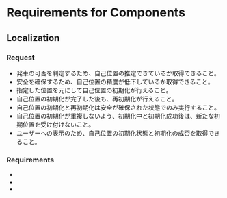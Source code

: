 # Requirements for Components

## Localization

### Request

- 発車の可否を判定するため、自己位置の推定できているか取得できること。
- 安全を確保するため、自己位置の精度が低下しているか取得できること。
- 指定した位置を元にして自己位置の初期化が行えること。
- 自己位置の初期化が完了した後も、再初期化が行えること。
- 自己位置の初期化と再初期化は安全が確保された状態でのみ実行すること。
- 自己位置の初期化が重複しないよう、初期化中と初期化成功後は、新たな初期位置を受け付けないこと。
- ユーザーへの表示のため、自己位置の初期化状態と初期化の成否を取得できること。

### Requirements

-
-
-

